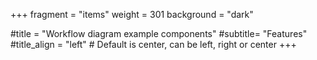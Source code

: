 +++
fragment = "items"
weight = 301
background = "dark"

#title = "Workflow diagram example components"
#subtitle= "Features"
#title_align = "left" # Default is center, can be left, right or center
+++